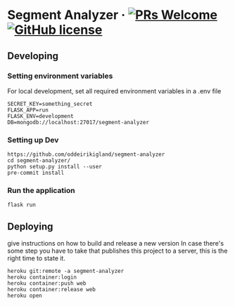 # Segment Analyzer &middot; [![PRs Welcome](https://img.shields.io/badge/PRs-welcome-brightgreen.svg?style=flat-square)](http://makeapullrequest.com) [![GitHub license](https://img.shields.io/badge/license-MIT-blue.svg?style=flat-square)](https://github.com/your/your-project/blob/master/LICENSE)

## Developing

### Setting environment variables

For local development, set all required environment variables in a .env file

```.env
SECRET_KEY=something_secret
FLASK_APP=run
FLASK_ENV=development
DB=mongodb://localhost:27017/segment-analyzer
```

### Setting up Dev

```shell
https://github.com/oddeirikigland/segment-analyzer
cd segment-analyzer/
python setup.py install --user
pre-commit install
```

### Run the application

```shell
flask run
```

## Deploying

give instructions on how to build and release a new version
In case there's some step you have to take that publishes this project to a
server, this is the right time to state it.

```shell
heroku git:remote -a segment-analyzer
heroku container:login
heroku container:push web
heroku container:release web
heroku open
```
